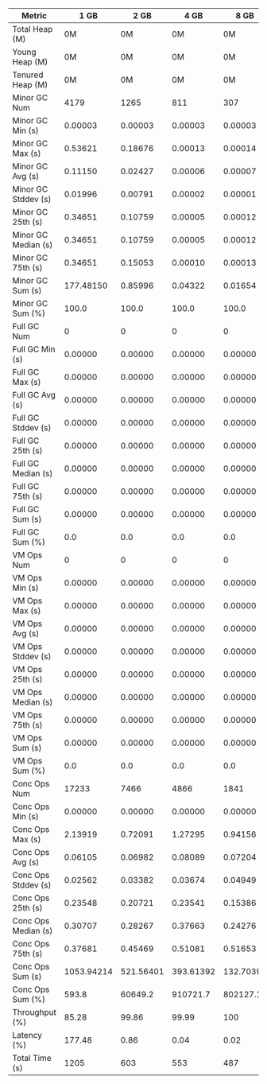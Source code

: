 | Metric | 1 GB | 2 GB | 4 GB | 8 GB |
|------|----|----|----|----|
| Total Heap (M) | 0M | 0M | 0M | 0M |
| Young Heap (M) | 0M | 0M | 0M | 0M |
| Tenured Heap (M) | 0M | 0M | 0M | 0M |
| Minor GC Num | 4179 | 1265 | 811 | 307 |
| Minor GC Min (s) | 0.00003 | 0.00003 | 0.00003 | 0.00003 |
| Minor GC Max (s) | 0.53621 | 0.18676 | 0.00013 | 0.00014 |
| Minor GC Avg (s) | 0.11150 | 0.02427 | 0.00006 | 0.00007 |
| Minor GC Stddev (s) | 0.01996 | 0.00791 | 0.00002 | 0.00001 |
| Minor GC 25th (s) | 0.34651 | 0.10759 | 0.00005 | 0.00012 |
| Minor GC Median (s) | 0.34651 | 0.10759 | 0.00005 | 0.00012 |
| Minor GC 75th (s) | 0.34651 | 0.15053 | 0.00010 | 0.00013 |
| Minor GC Sum (s) | 177.48150 | 0.85996 | 0.04322 | 0.01654 |
| Minor GC Sum (%) | 100.0 | 100.0 | 100.0 | 100.0 |
| Full GC Num | 0 | 0 | 0 | 0 |
| Full GC Min (s) | 0.00000 | 0.00000 | 0.00000 | 0.00000 |
| Full GC Max (s) | 0.00000 | 0.00000 | 0.00000 | 0.00000 |
| Full GC Avg (s) | 0.00000 | 0.00000 | 0.00000 | 0.00000 |
| Full GC Stddev (s) | 0.00000 | 0.00000 | 0.00000 | 0.00000 |
| Full GC 25th (s) | 0.00000 | 0.00000 | 0.00000 | 0.00000 |
| Full GC Median (s) | 0.00000 | 0.00000 | 0.00000 | 0.00000 |
| Full GC 75th (s) | 0.00000 | 0.00000 | 0.00000 | 0.00000 |
| Full GC Sum (s) | 0.00000 | 0.00000 | 0.00000 | 0.00000 |
| Full GC Sum (%) | 0.0 | 0.0 | 0.0 | 0.0 |
| VM Ops Num | 0 | 0 | 0 | 0 |
| VM Ops Min (s) | 0.00000 | 0.00000 | 0.00000 | 0.00000 |
| VM Ops Max (s) | 0.00000 | 0.00000 | 0.00000 | 0.00000 |
| VM Ops Avg (s) | 0.00000 | 0.00000 | 0.00000 | 0.00000 |
| VM Ops Stddev (s) | 0.00000 | 0.00000 | 0.00000 | 0.00000 |
| VM Ops 25th (s) | 0.00000 | 0.00000 | 0.00000 | 0.00000 |
| VM Ops Median (s) | 0.00000 | 0.00000 | 0.00000 | 0.00000 |
| VM Ops 75th (s) | 0.00000 | 0.00000 | 0.00000 | 0.00000 |
| VM Ops Sum (s) | 0.00000 | 0.00000 | 0.00000 | 0.00000 |
| VM Ops Sum (%) | 0.0 | 0.0 | 0.0 | 0.0 |
| Conc Ops Num | 17233 | 7466 | 4866 | 1841 |
| Conc Ops Min (s) | 0.00000 | 0.00000 | 0.00000 | 0.00000 |
| Conc Ops Max (s) | 2.13919 | 0.72091 | 1.27295 | 0.94156 |
| Conc Ops Avg (s) | 0.06105 | 0.06982 | 0.08089 | 0.07204 |
| Conc Ops Stddev (s) | 0.02562 | 0.03382 | 0.03674 | 0.04949 |
| Conc Ops 25th (s) | 0.23548 | 0.20721 | 0.23541 | 0.15386 |
| Conc Ops Median (s) | 0.30707 | 0.28267 | 0.37663 | 0.24276 |
| Conc Ops 75th (s) | 0.37681 | 0.45469 | 0.51081 | 0.51653 |
| Conc Ops Sum (s) | 1053.94214 | 521.56401 | 393.61392 | 132.70390 |
| Conc Ops Sum (%) | 593.8 | 60649.2 | 910721.7 | 802127.1 |
| Throughput (%) | 85.28 | 99.86 | 99.99 | 100 |
| Latency (%) | 177.48 | 0.86 | 0.04 | 0.02 |
| Total Time (s) | 1205 | 603 | 553 | 487 |
